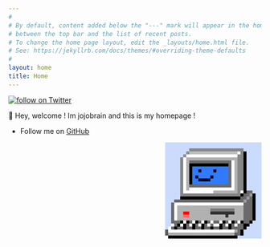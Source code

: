 ```yaml
---
#
# By default, content added below the "---" mark will appear in the home page
# between the top bar and the list of recent posts.
# To change the home page layout, edit the _layouts/home.html file.
# See: https://jekyllrb.com/docs/themes/#overriding-theme-defaults
#
layout: home
title: Home
---
```



  <a href="https://twitter.com/intent/follow?screen_name=jobigbrain">
        <img src="https://img.shields.io/twitter/follow/jobigbrain?style=social&logo=twitter&style=for-the-badge"
            alt="follow on Twitter"></a>


👋 Hey, welcome !
Im jojobrain and this is my homepage !
* Follow me on [GitHub](https://github.com/jojobrain)

<div>
  <p align="right">
    <img src="jojo_gif.gif"/>
  </p>
</div>
